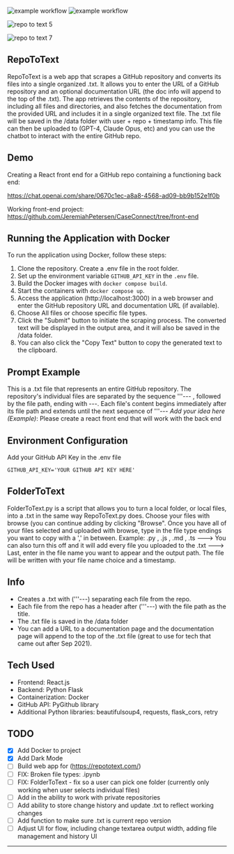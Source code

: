 
![example workflow](https://github.com/JeremiahPetersen/RepoToText/actions/workflows/pylint.yml/badge.svg)
![example workflow](https://github.com/JeremiahPetersen/RepoToText/actions/workflows/es-lint.yml/badge.svg)

![repo to text 5](https://github.com/JeremiahPetersen/RepoToText/assets/118206017/0d65016d-6388-48e0-b833-4ea1a169acfe)

![repo to text 7](https://github.com/JeremiahPetersen/RepoToText/assets/118206017/7d28fa8f-8bb1-4ddd-99f3-b33ddb26f0e9)

## RepoToText

RepoToText is a web app that scrapes a GitHub repository and converts its files into a single organized .txt. It allows you to enter the URL of a GitHub repository and an optional documentation URL (the doc info will append to the top of the .txt). The app retrieves the contents of the repository, including all files and directories, and also fetches the documentation from the provided URL and includes it in a single organized text file. The .txt file will be saved in the /data folder with user + repo + timestamp info. This file can then be uploaded to (GPT-4, Claude Opus, etc) and you can use the chatbot to interact with the entire GitHub repo. 

## Demo

Creating a React front end for a GitHub repo containing a functioning back end:

https://chat.openai.com/share/0670c1ec-a8a8-4568-ad09-bb9b152e1f0b

Working front-end project: https://github.com/JeremiahPetersen/CaseConnect/tree/front-end

## Running the Application with Docker

To run the application using Docker, follow these steps:

1. Clone the repository.  Create a .env file in the root folder.
2. Set up the environment variable `GITHUB_API_KEY` in the `.env` file.
3. Build the Docker images with `docker compose build`.
4. Start the containers with `docker compose up`.
5. Access the application (http://localhost:3000) in a web browser and enter the GitHub repository URL and documentation URL (if available).
6. Choose All files or choose specific file types.
7. Click the "Submit" button to initiate the scraping process. The converted text will be displayed in the output area, and it will also be saved in the /data folder. 
8. You can also click the "Copy Text" button to copy the generated text to the clipboard.

## Prompt Example

This is a .txt file that represents an entire GitHub repository. The repository's individual files are separated by the sequence '''--- , followed by the file path, ending with ---. Each file's content begins immediately after its file path and extends until the next sequence of '''--- *Add your idea here (Example)*: Please create a react front end that will work with the back end 

## Environment Configuration
Add your GitHub API Key in the .env file 

```
GITHUB_API_KEY='YOUR GITHUB API KEY HERE'
```

## FolderToText

FolderToText.py is a script that allows you to turn a local folder, or local files, into a .txt in the same way RepoToText.py does.  Choose your files with browse (you can continue adding by clicking "Browse".  Once you have all of your files selected and uploaded with browse, type in the file type endings you want to copy with a ',' in between.  Example: .py , .js , .md , .ts ---> You can also turn this off and it will add every file you uploaded to the .txt ---> Last, enter in the file name you want to appear and the output path.  The file will be written with your file name choice and a timestamp.

## Info

- Creates a .txt with ('''---) separating each file from the repo.
- Each file from the repo has a header after ('''---) with the file path as the title.
- The .txt file is saved in the /data folder 
- You can add a URL to a documentation page and the documentation page will append to the top of the .txt file (great to use for tech that came out after Sep 2021).

## Tech Used

- Frontend: React.js
- Backend: Python Flask
- Containerization: Docker
- GitHub API: PyGithub library
- Additional Python libraries: beautifulsoup4, requests, flask_cors, retry


## TODO

- [x] Add Docker to project
- [x] Add Dark Mode
- [ ] Build web app for (https://repototext.com/)
- [ ] FIX: Broken file types: .ipynb
- [ ] FIX: FolderToText - fix so a user can pick one folder (currently only working when user selects individual files)
- [ ] Add in the ability to work with private repositories
- [ ] Add ability to store change history and update .txt to reflect working changes
- [ ] Add function to make sure .txt is current repo version
- [ ] Adjust UI for flow, including change textarea output width, adding file management and history UI

---
